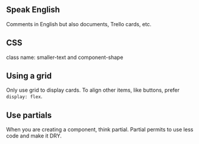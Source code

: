
## Speak English
Comments in English but also documents, Trello cards, etc.

## CSS
class name: smaller-text and component-shape

## Using a grid
Only use grid to display cards. To align other items, like buttons, prefer `display: flex`.

## Use partials
When you are creating a component, think partial. Partial permits to use less code and make it DRY.

